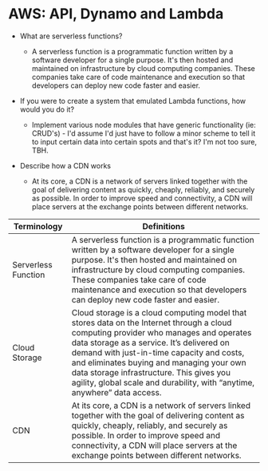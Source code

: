 # AWS: API, Dynamo and Lambda

- What are serverless functions?
  - A serverless function is a programmatic function written by a software developer for a single purpose. It's then hosted and maintained on infrastructure by cloud computing companies. These companies take care of code maintenance and execution so that developers can deploy new code faster and easier.
  
- If you were to create a system that emulated Lambda functions, how would you do it?
  - Implement various node modules that have generic functionality (ie: CRUD's) - I'd assume I'd just have to follow a minor scheme to tell it to input certain data into certain spots and that's it? I'm not too sure, TBH.

- Describe how a CDN works
  - At its core, a CDN is a network of servers linked together with the goal of delivering content as quickly, cheaply, reliably, and securely as possible. In order to improve speed and connectivity, a CDN will place servers at the exchange points between different networks.

| Terminology | Definitions |
| ----------- | ----------- |
| Serverless Function | A serverless function is a programmatic function written by a software developer for a single purpose. It's then hosted and maintained on infrastructure by cloud computing companies. These companies take care of code maintenance and execution so that developers can deploy new code faster and easier. | 
| Cloud Storage | Cloud storage is a cloud computing model that stores data on the Internet through a cloud computing provider who manages and operates data storage as a service. It’s delivered on demand with just-in-time capacity and costs, and eliminates buying and managing your own data storage infrastructure. This gives you agility, global scale and durability, with “anytime, anywhere” data access. |
| CDN | At its core, a CDN is a network of servers linked together with the goal of delivering content as quickly, cheaply, reliably, and securely as possible. In order to improve speed and connectivity, a CDN will place servers at the exchange points between different networks. |

